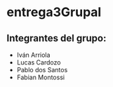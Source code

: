 # entrega3Grupal
## Integrantes del grupo:
- Iván Arriola
- Lucas Cardozo
- Pablo dos Santos
- Fabian Montossi
